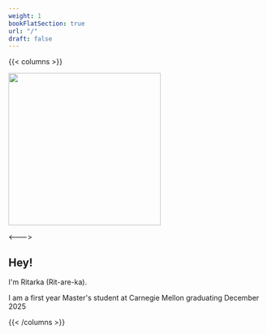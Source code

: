 ```yaml
---
weight: 1
bookFlatSection: true
url: "/"
draft: false
---
```


{{< columns >}}

<img src="/prof_pic.jpeg" width="300"/>

<--->

## Hey!
I'm Ritarka (Rit-are-ka).

I am a first year Master's student at Carnegie Mellon graduating December 2025

{{< /columns >}}
